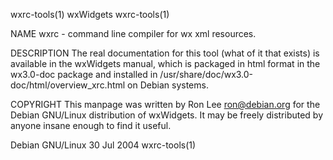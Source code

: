 wxrc-tools(1)                                                                                     wxWidgets                                                                                     wxrc-tools(1)

NAME
       wxrc - command line compiler for wx xml resources.

DESCRIPTION
       The  real  documentation  for  this  tool  (what  of  it  that  exists)  is  available  in  the  wxWidgets  manual,  which  is  packaged  in  html  format  in  the wx3.0-doc package and installed in
       /usr/share/doc/wx3.0-doc/html/overview_xrc.html on Debian systems.

COPYRIGHT
       This manpage was written by Ron Lee <ron@debian.org> for the Debian GNU/Linux distribution of wxWidgets.  It may be freely distributed by anyone insane enough to find it useful.

Debian GNU/Linux                                                                                 30 Jul 2004                                                                                    wxrc-tools(1)
